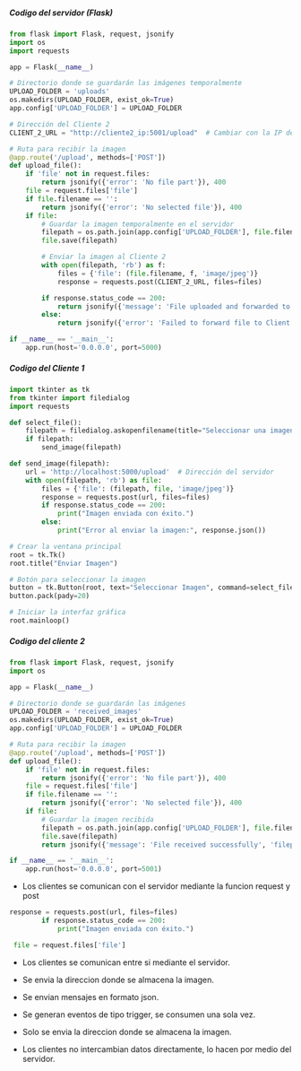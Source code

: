 ##### Codigo del servidor (Flask)

```py
from flask import Flask, request, jsonify
import os
import requests

app = Flask(__name__)

# Directorio donde se guardarán las imágenes temporalmente
UPLOAD_FOLDER = 'uploads'
os.makedirs(UPLOAD_FOLDER, exist_ok=True)
app.config['UPLOAD_FOLDER'] = UPLOAD_FOLDER

# Dirección del Cliente 2
CLIENT_2_URL = "http://cliente2_ip:5001/upload"  # Cambiar con la IP del Cliente 2

# Ruta para recibir la imagen
@app.route('/upload', methods=['POST'])
def upload_file():
    if 'file' not in request.files:
        return jsonify({'error': 'No file part'}), 400
    file = request.files['file']
    if file.filename == '':
        return jsonify({'error': 'No selected file'}), 400
    if file:
        # Guardar la imagen temporalmente en el servidor
        filepath = os.path.join(app.config['UPLOAD_FOLDER'], file.filename)
        file.save(filepath)

        # Enviar la imagen al Cliente 2
        with open(filepath, 'rb') as f:
            files = {'file': (file.filename, f, 'image/jpeg')}
            response = requests.post(CLIENT_2_URL, files=files)

        if response.status_code == 200:
            return jsonify({'message': 'File uploaded and forwarded to Client 2'}), 200
        else:
            return jsonify({'error': 'Failed to forward file to Client 2'}), 500

if __name__ == '__main__':
    app.run(host='0.0.0.0', port=5000)

```

##### Codigo del Cliente 1

```py
import tkinter as tk
from tkinter import filedialog
import requests

def select_file():
    filepath = filedialog.askopenfilename(title="Seleccionar una imagen")
    if filepath:
        send_image(filepath)

def send_image(filepath):
    url = 'http://localhost:5000/upload'  # Dirección del servidor
    with open(filepath, 'rb') as file:
        files = {'file': (filepath, file, 'image/jpeg')}
        response = requests.post(url, files=files)
        if response.status_code == 200:
            print("Imagen enviada con éxito.")
        else:
            print("Error al enviar la imagen:", response.json())

# Crear la ventana principal
root = tk.Tk()
root.title("Enviar Imagen")

# Botón para seleccionar la imagen
button = tk.Button(root, text="Seleccionar Imagen", command=select_file)
button.pack(pady=20)

# Iniciar la interfaz gráfica
root.mainloop()
```

##### Codigo del cliente 2

```py
from flask import Flask, request, jsonify
import os

app = Flask(__name__)

# Directorio donde se guardarán las imágenes
UPLOAD_FOLDER = 'received_images'
os.makedirs(UPLOAD_FOLDER, exist_ok=True)
app.config['UPLOAD_FOLDER'] = UPLOAD_FOLDER

# Ruta para recibir la imagen
@app.route('/upload', methods=['POST'])
def upload_file():
    if 'file' not in request.files:
        return jsonify({'error': 'No file part'}), 400
    file = request.files['file']
    if file.filename == '':
        return jsonify({'error': 'No selected file'}), 400
    if file:
        # Guardar la imagen recibida
        filepath = os.path.join(app.config['UPLOAD_FOLDER'], file.filename)
        file.save(filepath)
        return jsonify({'message': 'File received successfully', 'filepath': filepath}), 200

if __name__ == '__main__':
    app.run(host='0.0.0.0', port=5001)
```


- Los clientes se comunican con el servidor mediante la funcion request y post

```py
response = requests.post(url, files=files)
        if response.status_code == 200:
            print("Imagen enviada con éxito.")
```
```py
 file = request.files['file']
```

- Los clientes se comunican entre si mediante el servidor.

- Se envia la direccion donde se almacena la imagen.

- Se envian mensajes en formato json.

- Se generan eventos de tipo trigger, se consumen una sola vez.

- Solo se envia la direccion donde se almacena la imagen.

- Los clientes no intercambian datos directamente, lo hacen por medio del servidor.
